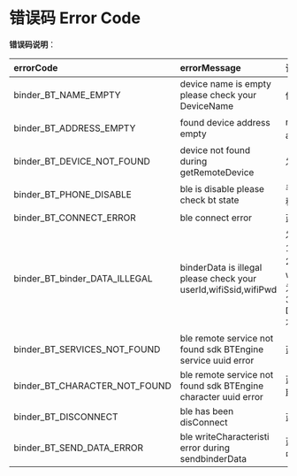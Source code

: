 # 错误码 Error Code

**错误码说明**：

| errorCode | errorMessage | 说明 |
| :-- | :-- | :-- |
| binder_BT_NAME_EMPTY | device name is empty please check your DeviceName | 传入的name为空 |
| binder_BT_ADDRESS_EMPTY | found device address empty | name对应的address为空 |
| binder_BT_DEVICE_NOT_FOUND | device not found during getRemoteDevice | 发现蓝牙设备失败 |
| binder_BT_PHONE_DISABLE | ble is disable please check bt state | 手机蓝牙在连接过程中关闭 |
| binder_BT_CONNECT_ERROR | ble connect error | 蓝牙连接失败 |
| binder_BT_binder_DATA_ILLEGAL | binderData is illegal please check your userId,wifiSsid,wifiPwd | 发送数据非法: </br> 1.userId不能为空; </br>2.wifiSsid和wifiPwd不能同时为空; </br> 3. DevicebinderData不能为空） |
| binder_BT_SERVICES_NOT_FOUND | ble remote service not found sdk BTEngine service uuid error | 蓝牙服务获取失败 |
| binder_BT_CHARACTER_NOT_FOUND | ble remote service not found sdk BTEngine character uuid error | 蓝牙服务特征值获取失败 |
| binder_BT_DISCONNECT | ble has been disConnect | 蓝牙断开连接 |
| binder_BT_SEND_DATA_ERROR | ble writeCharacteristi error during sendbinderData | 蓝牙写入数据过程中失败 |


